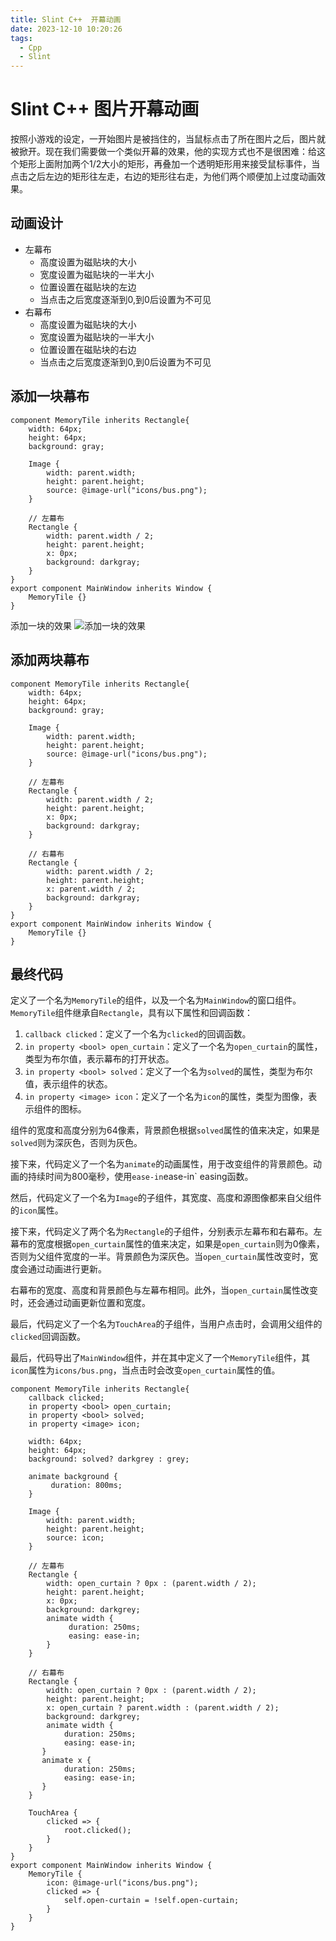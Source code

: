 ```yaml
---
title: Slint C++  开幕动画
date: 2023-12-10 10:20:26
tags:
  - Cpp
  - Slint
---
```

# Slint C++ 图片开幕动画

按照小游戏的设定，一开始图片是被挡住的，当鼠标点击了所在图片之后，图片就被掀开。现在我们需要做一个类似开幕的效果，他的实现方式也不是很困难：给这个矩形上面附加两个1/2大小的矩形，再叠加一个透明矩形用来接受鼠标事件，当点击之后左边的矩形往左走，右边的矩形往右走，为他们两个顺便加上过度动画效果。
<!-- more -->

## 动画设计
- 左幕布
	- 高度设置为磁贴块的大小
	- 宽度设置为磁贴块的一半大小
	- 位置设置在磁贴块的左边
	- 当点击之后宽度逐渐到0,到0后设置为不可见
- 右幕布
	- 高度设置为磁贴块的大小
	- 宽度设置为磁贴块的一半大小
	- 位置设置在磁贴块的右边
	- 当点击之后宽度逐渐到0,到0后设置为不可见

## 添加一块幕布
```Slint
component MemoryTile inherits Rectangle{
    width: 64px;
    height: 64px;
    background: gray;

    Image {
        width: parent.width;
        height: parent.height;
        source: @image-url("icons/bus.png");
    }

    // 左幕布
    Rectangle {
        width: parent.width / 2;
        height: parent.height;
        x: 0px;
        background: darkgray;
    }
}
export component MainWindow inherits Window {
    MemoryTile {}
}
```
添加一块的效果
![添加一块的效果](/img/slint-polish-tile/img01.png)

## 添加两块幕布
```Slint
component MemoryTile inherits Rectangle{
    width: 64px;
    height: 64px;
    background: gray;

    Image {
        width: parent.width;
        height: parent.height;
        source: @image-url("icons/bus.png");
    }

    // 左幕布
    Rectangle {
        width: parent.width / 2;
        height: parent.height;
        x: 0px;
        background: darkgray;
    }

    // 右幕布
    Rectangle {
        width: parent.width / 2;
        height: parent.height;
        x: parent.width / 2;
        background: darkgray;
    }
}
export component MainWindow inherits Window {
    MemoryTile {}
}
```

## 最终代码
定义了一个名为`MemoryTile`的组件，以及一个名为`MainWindow`的窗口组件。`MemoryTile`组件继承自`Rectangle`，具有以下属性和回调函数：

1. `callback clicked`：定义了一个名为`clicked`的回调函数。
2. `in property <bool> open_curtain`：定义了一个名为`open_curtain`的属性，类型为布尔值，表示幕布的打开状态。
3. `in property <bool> solved`：定义了一个名为`solved`的属性，类型为布尔值，表示组件的状态。
4. `in property <image> icon`：定义了一个名为`icon`的属性，类型为图像，表示组件的图标。

组件的宽度和高度分别为64像素，背景颜色根据`solved`属性的值来决定，如果是`solved`则为深灰色，否则为灰色。

接下来，代码定义了一个名为`animate`的动画属性，用于改变组件的背景颜色。动画的持续时间为800毫秒，使用`ease-in`ease-in` easing函数。

然后，代码定义了一个名为`Image`的子组件，其宽度、高度和源图像都来自父组件的`icon`属性。

接下来，代码定义了两个名为`Rectangle`的子组件，分别表示左幕布和右幕布。左幕布的宽度根据`open_curtain`属性的值来决定，如果是`open_curtain`则为0像素，否则为父组件宽度的一半。背景颜色为深灰色。当`open_curtain`属性改变时，宽度会通过动画进行更新。

右幕布的宽度、高度和背景颜色与左幕布相同。此外，当`open_curtain`属性改变时，还会通过动画更新位置和宽度。

最后，代码定义了一个名为`TouchArea`的子组件，当用户点击时，会调用父组件的`clicked`回调函数。

最后，代码导出了`MainWindow`组件，并在其中定义了一个`MemoryTile`组件，其`icon`属性为`icons/bus.png`，当点击时会改变`open_curtain`属性的值。

```Slint
component MemoryTile inherits Rectangle{
    callback clicked;
    in property <bool> open_curtain;
    in property <bool> solved;
    in property <image> icon;

    width: 64px;
    height: 64px;
    background: solved? darkgrey : grey;

    animate background {
         duration: 800ms;
    }

    Image {
        width: parent.width;
        height: parent.height;
        source: icon;
    }

    // 左幕布
    Rectangle {
        width: open_curtain ? 0px : (parent.width / 2);
        height: parent.height;
        x: 0px;
        background: darkgrey;
        animate width {
             duration: 250ms;
             easing: ease-in;
        }
    }

    // 右幕布
    Rectangle {
        width: open_curtain ? 0px : (parent.width / 2);
        height: parent.height;
        x: open_curtain ? parent.width : (parent.width / 2);
        background: darkgrey;
        animate width {
            duration: 250ms;
            easing: ease-in;
       }
       animate x {
            duration: 250ms;
            easing: ease-in;
       }
    }

    TouchArea {
        clicked => {
            root.clicked();
        }
    }
}
export component MainWindow inherits Window {
    MemoryTile {
        icon: @image-url("icons/bus.png");
        clicked => {
            self.open-curtain = !self.open-curtain;
        }
    }
}
```

